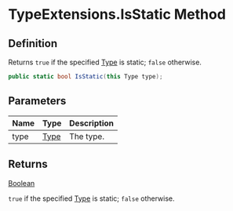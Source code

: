 # TypeExtensions.IsStatic Method
## Definition

Returns `true` if the specified [Type](https://learn.microsoft.com/en-gb/dotnet/api/System.Type) is static; `false` otherwise.

```c#
public static bool IsStatic(this Type type);
```

## Parameters

| Name | Type | Description |
| ---- | ---- | ----------- |
| type | [Type](https://learn.microsoft.com/en-gb/dotnet/api/System.Type) | The type. |

## Returns

[Boolean](https://learn.microsoft.com/en-gb/dotnet/api/System.Boolean)

`true` if the specified [Type](https://learn.microsoft.com/en-gb/dotnet/api/System.Type) is static; `false` otherwise.

